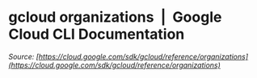 # gcloud organizations  |  Google Cloud CLI Documentation

*Source: [https://cloud.google.com/sdk/gcloud/reference/organizations](https://cloud.google.com/sdk/gcloud/reference/organizations)*